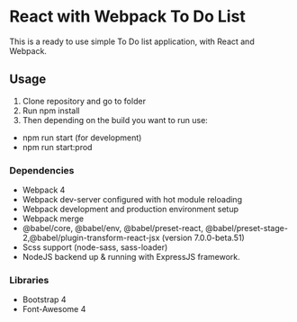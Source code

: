 # React with Webpack To Do List
This is a ready to use simple To Do list application, with React and Webpack.

## Usage
1. Clone repository and go to folder
2. Run npm install
3. Then depending on the build you want to run use:
* npm run start (for development)
* npm run start:prod

### Dependencies
* Webpack 4
* Webpack dev-server configured with hot module reloading
* Webpack development and production environment setup
* Webpack merge
* @babel/core, @babel/env, @babel/preset-react, @babel/preset-stage-2,@babel/plugin-transform-react-jsx (version 7.0.0-beta.51)
* Scss support (node-sass, sass-loader)
* NodeJS backend up & running with ExpressJS framework.

### Libraries
* Bootstrap 4
* Font-Awesome 4

